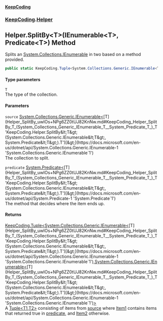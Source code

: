 #### [KeepCoding](index.md 'index')
### [KeepCoding](KeepCoding.md 'KeepCoding').[Helper](Helper.md 'KeepCoding.Helper')
## Helper.SplitBy&lt;T&gt;(IEnumerable&lt;T&gt;, Predicate&lt;T&gt;) Method
Splits an [System.Collections.IEnumerable](https://docs.microsoft.com/en-us/dotnet/api/System.Collections.IEnumerable 'System.Collections.IEnumerable') in two based on a method provided.  
```csharp
public static KeepCoding.Tuple<System.Collections.Generic.IEnumerable<T>,System.Collections.Generic.IEnumerable<T>> SplitBy<T>(this System.Collections.Generic.IEnumerable<T> source, System.Predicate<T> predicate);
```
#### Type parameters
<a name='KeepCoding_Helper_SplitBy_T_(System_Collections_Generic_IEnumerable_T__System_Predicate_T_)_T'></a>
`T`  
The type of the collection.
  
#### Parameters
<a name='KeepCoding_Helper_SplitBy_T_(System_Collections_Generic_IEnumerable_T__System_Predicate_T_)_source'></a>
`source` [System.Collections.Generic.IEnumerable&lt;](https://docs.microsoft.com/en-us/dotnet/api/System.Collections.Generic.IEnumerable-1 'System.Collections.Generic.IEnumerable`1')[T](Helper_SplitBy_uwIOs+NPg6ZZ0tUJ82KnNw.md#KeepCoding_Helper_SplitBy_T_(System_Collections_Generic_IEnumerable_T__System_Predicate_T_)_T 'KeepCoding.Helper.SplitBy&lt;T&gt;(System.Collections.Generic.IEnumerable&lt;T&gt;, System.Predicate&lt;T&gt;).T')[&gt;](https://docs.microsoft.com/en-us/dotnet/api/System.Collections.Generic.IEnumerable-1 'System.Collections.Generic.IEnumerable`1')  
The collection to split.
  
<a name='KeepCoding_Helper_SplitBy_T_(System_Collections_Generic_IEnumerable_T__System_Predicate_T_)_predicate'></a>
`predicate` [System.Predicate&lt;](https://docs.microsoft.com/en-us/dotnet/api/System.Predicate-1 'System.Predicate`1')[T](Helper_SplitBy_uwIOs+NPg6ZZ0tUJ82KnNw.md#KeepCoding_Helper_SplitBy_T_(System_Collections_Generic_IEnumerable_T__System_Predicate_T_)_T 'KeepCoding.Helper.SplitBy&lt;T&gt;(System.Collections.Generic.IEnumerable&lt;T&gt;, System.Predicate&lt;T&gt;).T')[&gt;](https://docs.microsoft.com/en-us/dotnet/api/System.Predicate-1 'System.Predicate`1')  
The method that decides where the item ends up.
  
#### Returns
[KeepCoding.Tuple&lt;](Tuple_T1_T2_.md 'KeepCoding.Tuple&lt;T1,T2&gt;')[System.Collections.Generic.IEnumerable&lt;](https://docs.microsoft.com/en-us/dotnet/api/System.Collections.Generic.IEnumerable-1 'System.Collections.Generic.IEnumerable`1')[T](Helper_SplitBy_uwIOs+NPg6ZZ0tUJ82KnNw.md#KeepCoding_Helper_SplitBy_T_(System_Collections_Generic_IEnumerable_T__System_Predicate_T_)_T 'KeepCoding.Helper.SplitBy&lt;T&gt;(System.Collections.Generic.IEnumerable&lt;T&gt;, System.Predicate&lt;T&gt;).T')[&gt;](https://docs.microsoft.com/en-us/dotnet/api/System.Collections.Generic.IEnumerable-1 'System.Collections.Generic.IEnumerable`1')[,](Tuple_T1_T2_.md 'KeepCoding.Tuple&lt;T1,T2&gt;')[System.Collections.Generic.IEnumerable&lt;](https://docs.microsoft.com/en-us/dotnet/api/System.Collections.Generic.IEnumerable-1 'System.Collections.Generic.IEnumerable`1')[T](Helper_SplitBy_uwIOs+NPg6ZZ0tUJ82KnNw.md#KeepCoding_Helper_SplitBy_T_(System_Collections_Generic_IEnumerable_T__System_Predicate_T_)_T 'KeepCoding.Helper.SplitBy&lt;T&gt;(System.Collections.Generic.IEnumerable&lt;T&gt;, System.Predicate&lt;T&gt;).T')[&gt;](https://docs.microsoft.com/en-us/dotnet/api/System.Collections.Generic.IEnumerable-1 'System.Collections.Generic.IEnumerable`1')[&gt;](Tuple_T1_T2_.md 'KeepCoding.Tuple&lt;T1,T2&gt;')  
A [Tuple&lt;T1,T2&gt;](Tuple_T1_T2_.md 'KeepCoding.Tuple&lt;T1,T2&gt;') consisting of items from [source](Helper_SplitBy_uwIOs+NPg6ZZ0tUJ82KnNw.md#KeepCoding_Helper_SplitBy_T_(System_Collections_Generic_IEnumerable_T__System_Predicate_T_)_source 'KeepCoding.Helper.SplitBy&lt;T&gt;(System.Collections.Generic.IEnumerable&lt;T&gt;, System.Predicate&lt;T&gt;).source') where [Item1](Tuple_T__Item1.md 'KeepCoding.Tuple&lt;T&gt;.Item1') contains items that returned true in [predicate](Helper_SplitBy_uwIOs+NPg6ZZ0tUJ82KnNw.md#KeepCoding_Helper_SplitBy_T_(System_Collections_Generic_IEnumerable_T__System_Predicate_T_)_predicate 'KeepCoding.Helper.SplitBy&lt;T&gt;(System.Collections.Generic.IEnumerable&lt;T&gt;, System.Predicate&lt;T&gt;).predicate'), and [Item2](Tuple_T1_T2__Item2.md 'KeepCoding.Tuple&lt;T1,T2&gt;.Item2') otherwise.
